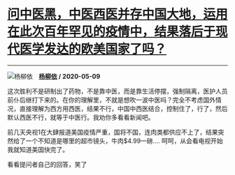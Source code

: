 # [问中医黑，中医西医并存中国大地，运用在此次百年罕见的疫情中，结果落后于现代医学发达的欧美国家了吗？](https://www.zhihu.com/answer/1211102472)

------------------------------------------------------------------------------------------------

![杨柳依](https://pic1.zhimg.com/v2-2e55efcd670f23847a7c6ba75e79216b.jpg?source=1940ef5c "杨柳依")&emsp;**[杨柳依](https://www.zhihu.com/people/yao-shuai-zha) / 2020-05-09**

这次胜利不是研制出了药物，不是靠中医，而是靠生活停摆，强制隔离，医护人员前仆后继打下来的。在你的理解里，不就是想吹一波中医吗？完全不考虑国外情况，直接理解为西方用西医，结果不行，中国中西医结合，控制住了，行了，然后默认西医不行，就等于中医行。我劝你多看看新闻吧。

前几天央视1在大肆报道美国疫情严重，国将不国，连肉类都供应不上了，结果突然给了一个不知道是哪里的超市镜头，牛肉$4.99一磅.... 呵呵，从会看电视开始我就知道美国快完了。

看看提问者自己的回答，笑了



